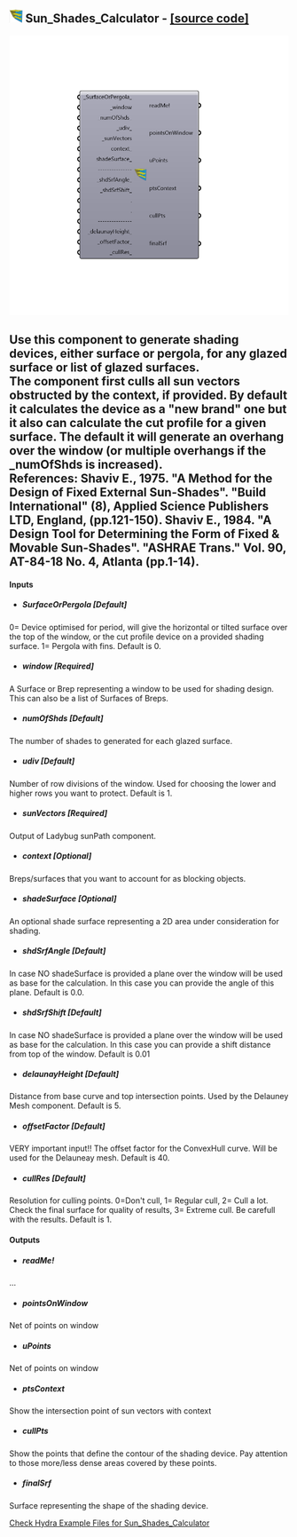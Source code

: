 ## ![](../../images/icons/Sun_Shades_Calculator.png) Sun_Shades_Calculator - [[source code]](https://github.com/mostaphaRoudsari/ladybug/tree/master/src/Ladybug_Sun_Shades_Calculator.py)

![](../../images/components/Sun_Shades_Calculator.png)

Use this component to generate shading devices, either surface or pergola, for any glazed surface or list of glazed surfaces.  
 The component first culls all sun vectors obstructed by the context, if provided.
 By default it calculates the device as a "new brand" one but it also can calculate the cut profile for a given surface.
 The default it will generate an overhang over the window (or multiple overhangs if the _numOfShds is increased).  
 References:
 Shaviv E., 1975. "A Method for the Design of Fixed External Sun-Shades". "Build International"  (8), Applied Science Publishers LTD, England, (pp.121-150).
 Shaviv E., 1984. "A Design Tool for Determining the Form of Fixed & Movable Sun-Shades".  "ASHRAE Trans." Vol. 90, AT-84-18 No. 4, Atlanta (pp.1-14).
 -
 

#### Inputs
* ##### SurfaceOrPergola [Default]
0= Device optimised for period, will give the horizontal or tilted surface over the top of the window, or the cut profile device on a provided shading surface. 1= Pergola with fins. Default is 0.
* ##### window [Required]
A Surface or Brep representing a window to be used for shading design.  This can also be a list of Surfaces of Breps.
* ##### numOfShds [Default]
The number of shades to generated for each glazed surface.
* ##### udiv [Default]
Number of row divisions of the window. Used for choosing the lower and higher rows you want to protect. Default is 1.
* ##### sunVectors [Required]
Output of Ladybug sunPath component.
* ##### context [Optional]
Breps/surfaces that you want to account for as blocking objects. 
* ##### shadeSurface [Optional]
An optional shade surface representing a 2D area under consideration for shading. 
* ##### shdSrfAngle [Default]
In case NO shadeSurface is provided a plane over the window will be used as base for the calculation. In this case you can provide the angle of this plane. Default is 0.0.
* ##### shdSrfShift [Default]
In case NO shadeSurface is provided a plane over the window will be used as base for the calculation. In this case you can provide a shift distance from top of the window. Default is 0.01
* ##### delaunayHeight [Default]
Distance from base curve and top intersection points. Used by the Delauney Mesh component. Default is 5.
* ##### offsetFactor [Default]
VERY important input!! The offset factor for the ConvexHull curve. Will be used for the Delauneay mesh. Default is 40.
* ##### cullRes [Default]
Resolution for culling points. 0=Don't cull, 1= Regular cull, 2= Cull a lot. Check the final surface for quality of results, 3= Extreme cull. Be carefull with the results. Default is 1.

#### Outputs
* ##### readMe!
...
* ##### pointsOnWindow
Net of points on window
* ##### uPoints
Net of points on window
* ##### ptsContext
Show the intersection point of sun vectors with context
* ##### cullPts
Show the points that define the contour of the shading device. Pay attention to those more/less dense areas covered by these points.
* ##### finalSrf
Surface representing the shape of the shading device.


[Check Hydra Example Files for Sun_Shades_Calculator](https://hydrashare.github.io/hydra/index.html?keywords=Ladybug_Sun_Shades_Calculator)